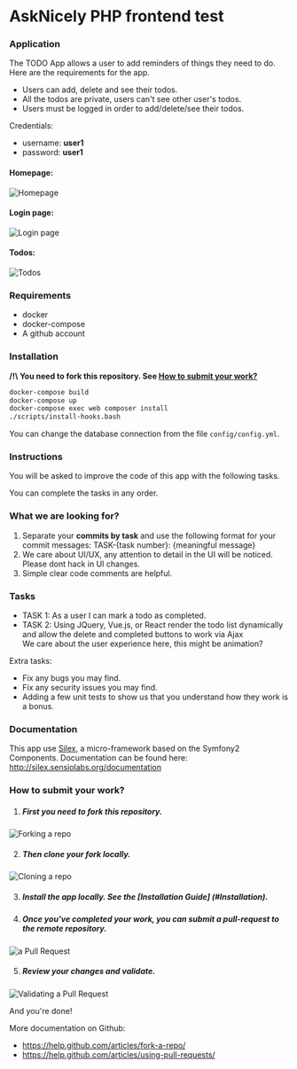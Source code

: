 AskNicely PHP frontend test
===========================


### Application
The TODO App allows a user to add reminders of things they need to do. Here are the requirements for the app.
* Users can add, delete and see their todos.
* All the todos are private, users can't see other user's todos.
* Users must be logged in order to add/delete/see their todos.

Credentials:
* username: **user1**
* password: **user1**

#### Homepage:
![Homepage](/web/img/homepage.png?raw=true "Homepage")

#### Login page:
![Login page](/web/img/login-page.png?raw=true "Login page")

#### Todos:
![Todos](/web/img/todos.png?raw=true "Todos")

### Requirements
* docker
* docker-compose
* A github account

### Installation
**/!\ You need to fork this repository. See [How to submit your work?](#how-to-submit-your-work)**
```sh
docker-compose build
docker-compose up
docker-compose exec web composer install
./scripts/install-hooks.bash
```
You can change the database connection from the file `config/config.yml`.

### Instructions

You will be asked to improve the code of this app with the following tasks.

You can complete the tasks in any order.

### What we are looking for?
1. Separate your <b>commits by task</b> and use the following format for your commit messages: TASK-{task number}: {meaningful message}
2. We care about UI/UX, any attention to detail in the UI will be noticed. Please dont hack in UI changes. 
3. Simple clear code comments are helpful.   

### Tasks
* TASK 1: As a user I can mark a todo as completed.
* TASK 2: Using JQuery, Vue.js, or React render the todo list dynamically and allow the delete and completed buttons to work via Ajax<br>
 We care about the user experience here, this might be animation?  
 
    

Extra tasks:
- Fix any bugs you may find.
- Fix any security issues you may find.
- Adding a few unit tests to show us that you understand how they work is a bonus. 

### Documentation
This app use [Silex](http://silex.sensiolabs.org/), a  micro-framework based on the Symfony2 Components.
Documentation can be found here: http://silex.sensiolabs.org/documentation


### How to submit your work?

1. ##### First you need to fork this repository.
![Forking a repo](/web/img/fork.png?raw=true "Forking a repo")

2. ##### Then clone your fork locally.
![Cloning a repo](/web/img/clone.png?raw=true "Cloning a repo")

3. ##### Install the app locally. See the [Installation Guide] (#Installation).

4. ##### Once you've completed your work, you can submit a pull-request to the remote repository.
![ a Pull Request](/web/img/pull-request.png?raw=true "Creating a Pull Request")

5. ##### Review your changes and validate.
![Validating a Pull Request](/web/img/pull-request-review.png?raw=true "Validating a Pull Request")



And you're done!


More documentation on Github:
* https://help.github.com/articles/fork-a-repo/
* https://help.github.com/articles/using-pull-requests/

